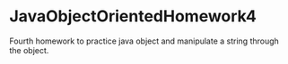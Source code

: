 # JavaObjectOrientedHomework4

Fourth homework to practice java object and manipulate a string through the object.

